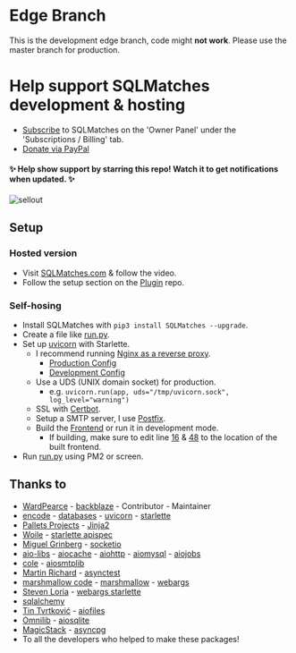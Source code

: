 # Edge Branch

This is the development edge branch, code might **not work**. Please use the master branch for production.

# Help support SQLMatches development & hosting

- [Subscribe](https://sqlmatches.com/) to SQLMatches on the 'Owner Panel' under the 'Subscriptions / Billing' tab.
- [Donate via PayPal](https://www.paypal.com/donate?hosted_button_id=ZGS5RJ9FC94GQ)

#### ✨ Help show support by starring this repo! Watch it to get notifications when updated. ✨

![sellout](https://tinyurl.com/y6br8dx3)

## Setup

### Hosted version

- Visit [SQLMatches.com](https://sqlmatches.com) & follow the video.
- Follow the setup section on the [Plugin](https://github.com/SQLMatches/Plugins#setup) repo.

### Self-hosing

- Install SQLMatches with ``pip3 install SQLMatches --upgrade``.
- Create a file like [run.py](/run.py).
- Set up [uvicorn](https://www.uvicorn.org/deployment/) with Starlette.
  - I recommend running [Nginx as a reverse proxy](http://www.uvicorn.org/deployment/#running-behind-nginx).
    - [Production Config](/nginx/production.conf)
    - [Development Config](/nginx/development.conf)
  - Use a UDS (UNIX domain socket) for production.
    - e.g. `uvicorn.run(app, uds="/tmp/uvicorn.sock", log_level="warning")`
  - SSL with [Certbot](https://certbot.eff.org/).
  - Setup a SMTP server, I use [Postfix](https://www.digitalocean.com/community/tutorials/how-to-install-and-configure-postfix-as-a-send-only-smtp-server-on-ubuntu-18-04).
  - Build the [Frontend](https://github.com/SQLMatches/Frontend) or run it in development mode.
    - If building, make sure to edit line [16](https://github.com/SQLMatches/API/blob/master/nginx/production.conf#L16) & [48](https://github.com/SQLMatches/API/blob/master/nginx/production.conf#L48) to the location of the built frontend.
- Run [run.py](/website/run.py) using PM2 or screen.

## Thanks to

- [WardPearce](https://github.com/WardPearce) - [backblaze](https://github.com/WardPearce/backblaze) - Contributor - Maintainer
- [encode](https://www.encode.io/) - [databases](https://www.encode.io/databases/) - [uvicorn](http://www.uvicorn.org/) - [starlette](https://www.starlette.io/)
- [Pallets Projects](https://palletsprojects.com/) - [Jinja2](https://jinja.palletsprojects.com/en/2.11.x/)
- [Woile](https://github.com/Woile) - [starlette apispec](https://github.com/Woile/starlette-apispec)
- [Miguel Grinberg](https://github.com/miguelgrinberg) - [socketio](https://github.com/miguelgrinberg/python-socketio)
- [aio-libs](https://github.com/aio-libs) - [aiocache](https://github.com/aio-libs/aiocache) - [aiohttp](https://github.com/aio-libs/aiohttp) - [aiomysql](https://github.com/aio-libs/aiomysql) - [aiojobs](https://github.com/aio-libs/aiojobs)
- [cole](https://github.com/cole) - [aiosmtplib](https://github.com/cole/aiosmtplib)
- [Martin Richard](https://github.com/Martiusweb) - [asynctest](https://github.com/Martiusweb/asynctest/)
- [marshmallow code](https://github.com/marshmallow-code) - [marshmallow](https://github.com/marshmallow-code/marshmallow) - [webargs](https://github.com/marshmallow-code/webargs)
- [Steven Loria](https://github.com/sloria) - [webargs starlette](https://github.com/sloria/webargs-starlette)
- [sqlalchemy](https://www.sqlalchemy.org/)
- [Tin Tvrtković](https://github.com/Tinche) - [aiofiles](https://github.com/Tinche/aiofiles)
- [Omnilib](https://github.com/omnilib) - [aiosqlite](https://github.com/omnilib/aiosqlite)
- [MagicStack](https://github.com/MagicStack) - [asyncpg](https://github.com/MagicStack/asyncpg)
- To all the developers who helped to make these packages!
